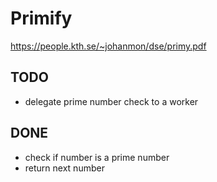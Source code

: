 # Primify

https://people.kth.se/~johanmon/dse/primy.pdf

## TODO
  - delegate prime number check to a worker

## DONE
 - check if number is a prime number
 - return next number
